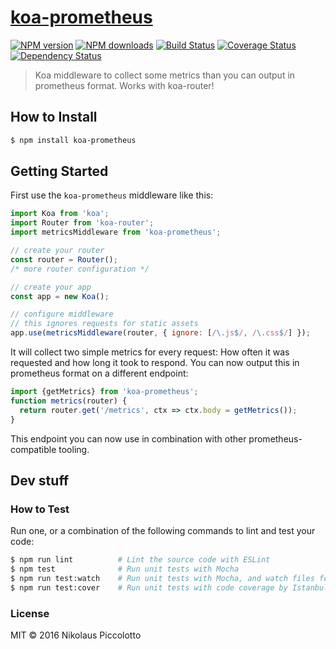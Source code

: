 # [koa-prometheus](https://github.com/prayerslayer/koa-prometheus)

[![NPM version](http://img.shields.io/npm/v/koa-prometheus.svg?style=flat-square)](https://www.npmjs.com/package/koa-prometheus)
[![NPM downloads](http://img.shields.io/npm/dm/koa-prometheus.svg?style=flat-square)](https://www.npmjs.com/package/koa-prometheus)
[![Build Status](http://img.shields.io/travis/prayerslayer/koa-prometheus/master.svg?style=flat-square)](https://travis-ci.org/prayerslayer/koa-prometheus)
[![Coverage Status](https://img.shields.io/coveralls/prayerslayer/koa-prometheus.svg?style=flat-square)](https://coveralls.io/prayerslayer/koa-prometheus)
[![Dependency Status](http://img.shields.io/david/prayerslayer/koa-prometheus.svg?style=flat-square)](https://david-dm.org/prayerslayer/koa-prometheus)

> Koa middleware to collect some metrics than you can output in prometheus format. Works with koa-router!

## How to Install

```sh
$ npm install koa-prometheus
```

## Getting Started

First use the `koa-prometheus` middleware like this:

~~~ javascript
import Koa from 'koa';
import Router from 'koa-router';
import metricsMiddleware from 'koa-prometheus';

// create your router
const router = Router();
/* more router configuration */

// create your app
const app = new Koa();

// configure middleware
// this ignores requests for static assets
app.use(metricsMiddleware(router, { ignore: [/\.js$/, /\.css$/] });
~~~

It will collect two simple metrics for every request: How often it was requested and how long it took to respond. You can now output this in prometheus format on a different endpoint:

~~~ javascript
import {getMetrics} from 'koa-prometheus';
function metrics(router) {
  return router.get('/metrics', ctx => ctx.body = getMetrics());
}
~~~

This endpoint you can now use in combination with other prometheus-compatible tooling.

## Dev stuff

### How to Test

Run one, or a combination of the following commands to lint and test your code:

```sh
$ npm run lint          # Lint the source code with ESLint
$ npm test              # Run unit tests with Mocha
$ npm run test:watch    # Run unit tests with Mocha, and watch files for changes
$ npm run test:cover    # Run unit tests with code coverage by Istanbul
```

### License

MIT © 2016 Nikolaus Piccolotto
